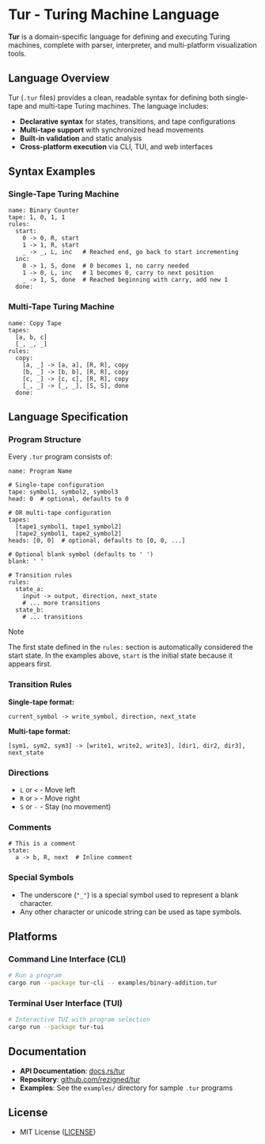 # Tur - Turing Machine Language

**Tur** is a domain-specific language for defining and executing Turing machines, complete with parser, interpreter, and multi-platform visualization tools.

## Language Overview

Tur (`.tur` files) provides a clean, readable syntax for defining both single-tape and multi-tape Turing machines. The language includes:

- **Declarative syntax** for states, transitions, and tape configurations
- **Multi-tape support** with synchronized head movements
- **Built-in validation** and static analysis
- **Cross-platform execution** via CLI, TUI, and web interfaces

## Syntax Examples

### Single-Tape Turing Machine

```tur
name: Binary Counter
tape: 1, 0, 1, 1
rules:
  start:
    0 -> 0, R, start
    1 -> 1, R, start
    _ -> _, L, inc   # Reached end, go back to start incrementing
  inc:
    0 -> 1, S, done  # 0 becomes 1, no carry needed
    1 -> 0, L, inc   # 1 becomes 0, carry to next position
    _ -> 1, S, done  # Reached beginning with carry, add new 1
  done:
```

### Multi-Tape Turing Machine

```tur
name: Copy Tape
tapes:
  [a, b, c]
  [_, _, _]
rules:
  copy:
    [a, _] -> [a, a], [R, R], copy
    [b, _] -> [b, b], [R, R], copy
    [c, _] -> [c, c], [R, R], copy
    [_, _] -> [_, _], [S, S], done
  done:
```

## Language Specification

### Program Structure

Every `.tur` program consists of:

```tur
name: Program Name

# Single-tape configuration
tape: symbol1, symbol2, symbol3
head: 0  # optional, defaults to 0

# OR multi-tape configuration
tapes:
  [tape1_symbol1, tape1_symbol2]
  [tape2_symbol1, tape2_symbol2]
heads: [0, 0]  # optional, defaults to [0, 0, ...]

# Optional blank symbol (defaults to ' ')
blank: ' '

# Transition rules
rules:
  state_a:
    input -> output, direction, next_state
    # ... more transitions
  state_b:
    # ... transitions
```

> [!NOTE]
> The first state defined in the `rules:` section is automatically considered the start state. In the examples above, `start` is the initial state because it appears first.

### Transition Rules

**Single-tape format:**
```tur
current_symbol -> write_symbol, direction, next_state
```

**Multi-tape format:**
```tur
[sym1, sym2, sym3] -> [write1, write2, write3], [dir1, dir2, dir3], next_state
```

### Directions

- `L` or `<` - Move left
- `R` or `>` - Move right
- `S` or `-` - Stay (no movement)

### Comments

```tur
# This is a comment
state:
  a -> b, R, next  # Inline comment
```

### Special Symbols

- The underscore (`"_"`) is a special symbol used to represent a blank character.
- Any other character or unicode string can be used as tape symbols.

## Platforms

### Command Line Interface (CLI)

```bash
# Run a program
cargo run --package tur-cli -- examples/binary-addition.tur
```

### Terminal User Interface (TUI)

```bash
# Interactive TUI with program selection
cargo run --package tur-tui
```

## Documentation

- **API Documentation**: [docs.rs/tur](https://docs.rs/tur)
- **Repository**: [github.com/rezigned/tur](https://github.com/rezigned/tur)
- **Examples**: See the `examples/` directory for sample `.tur` programs

## License

- MIT License ([LICENSE](LICENSE))
